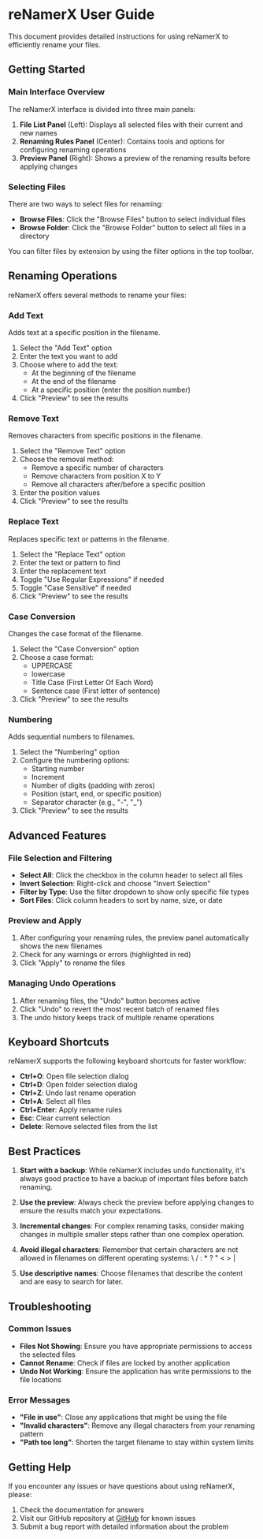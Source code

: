 # reNamerX User Guide

This document provides detailed instructions for using reNamerX to efficiently rename your files.

## Getting Started

### Main Interface Overview

The reNamerX interface is divided into three main panels:

1. **File List Panel** (Left): Displays all selected files with their current and new names
2. **Renaming Rules Panel** (Center): Contains tools and options for configuring renaming operations
3. **Preview Panel** (Right): Shows a preview of the renaming results before applying changes

### Selecting Files

There are two ways to select files for renaming:

- **Browse Files**: Click the "Browse Files" button to select individual files
- **Browse Folder**: Click the "Browse Folder" button to select all files in a directory

You can filter files by extension by using the filter options in the top toolbar.

## Renaming Operations

reNamerX offers several methods to rename your files:

### Add Text

Adds text at a specific position in the filename.

1. Select the "Add Text" option
2. Enter the text you want to add
3. Choose where to add the text:
   - At the beginning of the filename
   - At the end of the filename
   - At a specific position (enter the position number)
4. Click "Preview" to see the results

### Remove Text

Removes characters from specific positions in the filename.

1. Select the "Remove Text" option
2. Choose the removal method:
   - Remove a specific number of characters
   - Remove characters from position X to Y
   - Remove all characters after/before a specific position
3. Enter the position values
4. Click "Preview" to see the results

### Replace Text

Replaces specific text or patterns in the filename.

1. Select the "Replace Text" option
2. Enter the text or pattern to find
3. Enter the replacement text
4. Toggle "Use Regular Expressions" if needed
5. Toggle "Case Sensitive" if needed
6. Click "Preview" to see the results

### Case Conversion

Changes the case format of the filename.

1. Select the "Case Conversion" option
2. Choose a case format:
   - UPPERCASE
   - lowercase
   - Title Case (First Letter Of Each Word)
   - Sentence case (First letter of sentence)
3. Click "Preview" to see the results

### Numbering

Adds sequential numbers to filenames.

1. Select the "Numbering" option
2. Configure the numbering options:
   - Starting number
   - Increment
   - Number of digits (padding with zeros)
   - Position (start, end, or specific position)
   - Separator character (e.g., "-", "_")
3. Click "Preview" to see the results

## Advanced Features

### File Selection and Filtering

- **Select All**: Click the checkbox in the column header to select all files
- **Invert Selection**: Right-click and choose "Invert Selection"
- **Filter by Type**: Use the filter dropdown to show only specific file types
- **Sort Files**: Click column headers to sort by name, size, or date

### Preview and Apply

1. After configuring your renaming rules, the preview panel automatically shows the new filenames
2. Check for any warnings or errors (highlighted in red)
3. Click "Apply" to rename the files

### Managing Undo Operations

1. After renaming files, the "Undo" button becomes active
2. Click "Undo" to revert the most recent batch of renamed files
3. The undo history keeps track of multiple rename operations

## Keyboard Shortcuts

reNamerX supports the following keyboard shortcuts for faster workflow:

- **Ctrl+O**: Open file selection dialog
- **Ctrl+D**: Open folder selection dialog
- **Ctrl+Z**: Undo last rename operation
- **Ctrl+A**: Select all files
- **Ctrl+Enter**: Apply rename rules
- **Esc**: Clear current selection
- **Delete**: Remove selected files from the list

## Best Practices

1. **Start with a backup**: While reNamerX includes undo functionality, it's always good practice to have a backup of important files before batch renaming.

2. **Use the preview**: Always check the preview before applying changes to ensure the results match your expectations.

3. **Incremental changes**: For complex renaming tasks, consider making changes in multiple smaller steps rather than one complex operation.

4. **Avoid illegal characters**: Remember that certain characters are not allowed in filenames on different operating systems: \ / : * ? " < > |

5. **Use descriptive names**: Choose filenames that describe the content and are easy to search for later.

## Troubleshooting

### Common Issues

- **Files Not Showing**: Ensure you have appropriate permissions to access the selected files
- **Cannot Rename**: Check if files are locked by another application
- **Undo Not Working**: Ensure the application has write permissions to the file locations

### Error Messages

- **"File in use"**: Close any applications that might be using the file
- **"Invalid characters"**: Remove any illegal characters from your renaming pattern
- **"Path too long"**: Shorten the target filename to stay within system limits

## Getting Help

If you encounter any issues or have questions about using reNamerX, please:

1. Check the documentation for answers
2. Visit our GitHub repository at [GitHub](#) for known issues
3. Submit a bug report with detailed information about the problem 